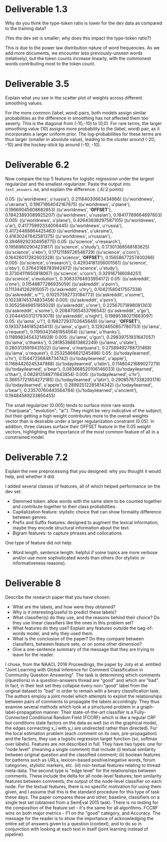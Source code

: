# Deliverable 1.3

Why do you think the type-token ratio is lower for the dev data as compared to the training data?

(Yes the dev set is smaller; why does this impact the type-token ratio?)

This is due to the power law distribution nature of word frequencies. As we add more documents, we encounter less previously-unseen words (relatively), but the token counts increase linearly, with the commonest words contributing most to the token count.


# Deliverable 3.5

Explain what you see in the scatter plot of weights across different smoothing values.

For the more common (label, word) pairs, both models assign similar probabilities as the difference in smoothing has not affected them too severly. This is the diagonal from (-10,-10) to (0,0).
For rare terms, the larger smoothing value (10) assigns more probability to the (label, word) pair, as it incorporates a larger uniform prior. The log-probabilities for these terms are thus larger (smaller in absolute value), leading to the cluster around (-20, -10) and the hockey-stick tip around (-10, -10).


# Deliverable 6.2

Now compare the top 5 features for logistic regression under the largest regularizer and the smallest regularizer.
Paste the output into ```text_answers.md```, and explain the difference. (.4/.2 points)

0.05:
((u'worldnews', u'russia'), 0.21164030663434966)
((u'worldnews', u'ukraine'), 0.19671864042167875)
((u'worldnews', u'plane'), 0.19669045608682853)
((u'worldnews', '**OFFSET**'), 0.19423893089925207)
((u'worldnews', u'russian'), 0.18417769664697603)
0.005:
((u'worldnews', u'plane'), 0.42643638297587105)
((u'worldnews', u'ai'), 0.41775992334006445)
((u'worldnews', u'russia'), 0.41724488664425463)
((u'worldnews', u'ukraine'), 0.41630247642581375)
((u'worldnews', u'russian'), 0.39469292304958775)
0.05:
((u'science', u'research'), 0.19569802904231817)
((u'science', u'study'), 0.17301368568183625)
((u'science', u'ebv'), 0.17121189726546729)
((u'science', u'corn'), 0.16426017282603228)
((u'science', '**OFFSET**'), 0.15658677257400266)
0.005:
((u'science', u'research'), 0.42934181356001561)
((u'science', u'ebv'), 0.37643188783942472)
((u'science', u'study'), 0.37304111650818067)
((u'science', u'corn'), 0.329167186084251)
((u'science', u'evolution'), 0.30833764933954172)
0.05:
((u'askreddit', u'one'), 0.11548877286935059)
((u'askreddit', u'porn'), 0.1113441262915057)
((u'askreddit', u'try'), 0.10421580417557338)
((u'askreddit', u'*'), 0.10257592733184773)
((u'askreddit', u'some'), 0.10238745374833458)
0.005:
((u'askreddit', u'porn'), 0.30525849851955028)
((u'askreddit', u'one'), 0.22567071898081303)
((u'askreddit', u'some'), 0.20847065453796543)
((u'askreddit', u'go'), 0.20444503121793078)
((u'askreddit', u'night'), 0.19895380211663097)
0.05:
((u'iama', u'!'), 0.19827293702645649)
((u'iama', '**OFFSET**'), 0.19337346185245413)
((u'iama', u'gun'), 0.12924650857780753)
((u'iama', u'request'), 0.11950431481954564)
((u'iama', u'thanks'), 0.11899834543214928)
0.005:
((u'iama', u'gun'), 0.29839751931647057)
((u'iama', u'thanks'), 0.28185368813862249)
((u'iama', u'state'), 0.2803135919431522)
((u'iama', u'marijuana'), 0.27589492788731468)
((u'iama', u'request'), 0.25325866621245496)
0.05:
((u'todayilearned', u'hr'), 0.15447256848734742)
((u'todayilearned', u'apple'), 0.11684426245347988)
((u'todayilearned', u'latin'), 0.11480421689027279)
((u'todayilearned', u'bear'), 0.083668520106146033)
((u'todayilearned', u'than'), 0.082812588711843854)
0.005:
((u'todayilearned', u'hr'), 0.36657721854272185)
((u'todayilearned', u'latin'), 0.29085767338293178)
((u'todayilearned', u'apple'), 0.28992512285814342)
((u'todayilearned', u'bear'), 0.23570760443564784)
((u'todayilearned', u'ancient'), 0.19484589233850455)

The small regularizer (0.005) tends to surface more rare words ("marijuana"; "evolution"; "ai"). They might be very indicative of the subject, but their getting a high weight contributes more to the overall weights vector than is desirable under a larger regularization constraint (0.05).
In addition, three classes surface their OFFSET feature in the 0.05 weight vectors, highlighting the importance of the most common feature of all in a constrained model.


# Deliverable 7.2

Explain the new preprocessing that you designed: why you thought it would help, and whether it did.

I added several classes of features, all of which helped performance on the dev set:
- Stemmed token: allow words with the same stem to be counted together and contribute together to their class probabilities.
- Capitalization feature: stylistic choice that can show formality difference between genres.
- Prefix and Suffix features: designed to augment the lexical information, maybe they encode structural information about the text.
- Bigram features: to capture phrases and collocations.

One type of feature did not help:
- Word length, sentence length: helpful if some topics are more verbose and/or use more sophisticated words than others (for stylistic or informativeness reasons).

# Deliverable 8

Describe the research paper that you have chosen.

- What are the labels, and how were they obtained?
- Why is it interesting/useful to predict these labels?  
- What classifier(s) do they use, and the reasons behind their choice? Do they use linear classifiers like the ones in this problem set?
- What features do they use? Explain any features outside the bag-of-words model, and why they used them.
- What is the conclusion of the paper? Do they compare between classifiers, between feature sets, or on some other dimension? 
- Give a one-sentence summary of the message that they are trying to leave for the reader.

I chose, from the NAACL 2016 Proceedings, the paper by Joty et al. entitled "Joint Learning with Global Inference for Comment Classification in Community Question Answering".
The task is determining which comments (/questions) in a question-answers thread are "good" and which are "bad". In fact, in their test set they collapse every non-"good" label from the original dataset to "bad" in order to remain with a binary classification task.
The authors employ a joint model which attempts to exploit the relationships between pairs of comments to propagate the labels accordingly. They thus examine several methods which look at a structured problem in a graph-label-propagation manner. Their state-of-the-art classifier is a Fully-Connected Conditional Random Field (FCCRF) which is like a regular CRF but conditions state factors on the data as well (so in the graphical model, the edges connecting x_i with y_i are undirected rather than directed). For the local estimation problem (each comment on its own, pre-propagation) and the factors, they use a logistic regression target function (so, softmax over labels).
Features are not described in full. They have two types: one for "node level" (meaning a single comment) that include (i) textual similarity between original question and the classified comment; (ii) boolean features for patterns such as URLs, lexicon-based positive/negative words, forum categories, stylistic markers, etc. (iii) non-textual features relating to thread meta-data. The second type is "edge level" for the relationships between comments. These include the delta for all node-level features; text similarity features between comments; the output of the node-level classifier on each node. For the textual features, there is no specific motivation for using them given, and I assume that this is the standard procedure for this type of task these days.
The paper compares these and other, baseline, classifiers on a single test set (obtained from a SemEval 2015 task). There is no testing for the composition of the feature set - it's the same for all algorithms. FCCRF wins on both major metrics - F1 on the "good" category, and Accuracy.
The message for the reader is to show the importance of acknowledging the entire set of answers given to a question (context), and to do so in conjunction with looking at each text in itself (joint learning instead of pipeline).

